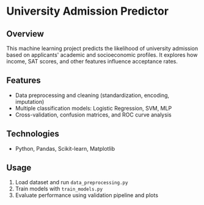 # University Admission Predictor

## Overview
This machine learning project predicts the likelihood of university admission based on applicants' academic and socioeconomic profiles. It explores how income, SAT scores, and other features influence acceptance rates.

## Features
- Data preprocessing and cleaning (standardization, encoding, imputation)
- Multiple classification models: Logistic Regression, SVM, MLP
- Cross-validation, confusion matrices, and ROC curve analysis

## Technologies
- Python, Pandas, Scikit-learn, Matplotlib

## Usage
1. Load dataset and run `data_preprocessing.py`
2. Train models with `train_models.py`
3. Evaluate performance using validation pipeline and plots
